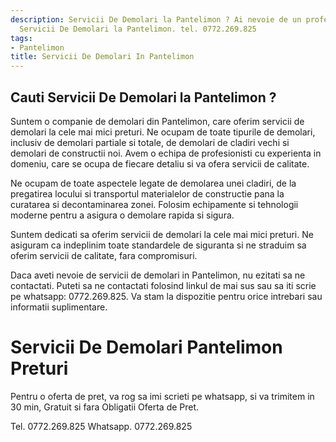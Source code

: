 ```yaml
---
description: Servicii De Demolari la Pantelimon ? Ai nevoie de un profesionist in
  Servicii De Demolari la Pantelimon. tel. 0772.269.825
tags:
- Pantelimon
title: Servicii De Demolari In Pantelimon
---
```



## Cauti Servicii De Demolari la Pantelimon ?


Suntem o companie de demolari din Pantelimon, care oferim servicii de demolari la cele mai mici preturi. Ne ocupam de toate tipurile de demolari, inclusiv de demolari partiale si totale, de demolari de cladiri vechi si demolari de constructii noi. Avem o echipa de profesionisti cu experienta in domeniu, care se ocupa de fiecare detaliu si va ofera servicii de calitate.

Ne ocupam de toate aspectele legate de demolarea unei cladiri, de la pregatirea locului si transportul materialelor de constructie pana la curatarea si decontaminarea zonei. Folosim echipamente si tehnologii moderne pentru a asigura o demolare rapida si sigura.

Suntem dedicati sa oferim servicii de demolari la cele mai mici preturi. Ne asiguram ca indeplinim toate standardele de siguranta si ne straduim sa oferim servicii de calitate, fara compromisuri.

Daca aveti nevoie de servicii de demolari in Pantelimon, nu ezitati sa ne contactati. Puteti sa ne contactati folosind linkul de mai sus sau sa iti scrie pe whatsapp: 0772.269.825. Va stam la dispozitie pentru orice intrebari sau informatii suplimentare.

# Servicii De Demolari Pantelimon Preturi
Pentru o oferta de pret, va rog sa imi scrieti pe whatsapp, si va trimitem in 30 min, Gratuit si fara Obligatii Oferta de Pret.

Tel. 0772.269.825
Whatsapp. 0772.269.825